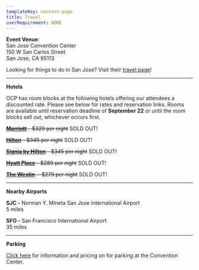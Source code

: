 ```yaml
---
templateKey: content-page
title: Travel
userRequirement: NONE
---
```

**Event Venue**: \
San Jose Convention Center\
150 W San Carlos Street\
San Jose, CA 95113

Looking for things to do in San Jose? Visit their [travel page](https://www.sanjose.org/things-to-do)!

- - -

**Hotels**

OCP has room blocks at the following hotels offering our attendees a discounted rate. Please see below for rates and reservation links. Rooms are available until reservation deadline of **September 22** or until the room blocks sell out, whichever occurs first. 

<s>**[Marriott](https://www.marriott.com/en-us/hotels/sjcsj-san-jose-marriott/overview/?scid=f2ae0541-1279-4f24-b197-a979c79310b0)** - $329 per night</s>  SOLD OUT!

<s>**[Hilton](https://www.hilton.com/en/hotels/sjcshhf-hilton-san-jose/?SEO_id=GMB-AMER-HH-SJCSHHF&y_source=1_MTIyMDg2MC03MTUtbG9jYXRpb24ud2Vic2l0ZQ==)** - $345 per night</s>  SOLD OUT!

<s>**[Signia by Hilton](https://www.hilton.com/en/hotels/sjcsmsa-signia-san-jose/?SEO_id=GMB-AMER-SA-SJCSMSA&y_source=1_MjkxMDY1OTktNzE1LWxvY2F0aW9uLndlYnNpdGU=)** - $345 per night</s> SOLD OUT!

<s>**[Hyatt Place](https://www.hyatt.com/en-US/hotel/california/hyatt-place-san-jose-downtown/sjczj?src=corp_lclb_gmb_seo_sjczj#quickbook)** - $289 per night</s> SOLD OUT!

<s>**[The Westin](https://www.marriott.com/en-us/hotels/sjcwi-the-westin-san-jose/overview/?scid=f2ae0541-1279-4f24-b197-a979c79310b0)**  - $279 per night</s>  SOLD OUT!

- - -

**Nearby Airports**

**SJC -** Norman Y. Mineta San Jose International Airport\
5 miles

**SFO -** San Francisco International Airport \
35 miles 

- - -

**Parking**

[Click here](https://www.sanjose.org/pdf/convention-center-parking) for information and pricing on for parking at the Convention Center.
